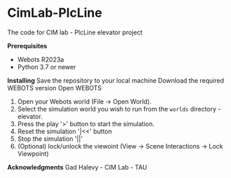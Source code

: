 # CimLab-PlcLine
The code for CIM lab - PlcLine elevator project 

**Prerequisites**
  - Webots R2023a 
  - Python 3.7 or newer

**Installing**
Save the repository to your local machine
Download the required WEBOTS version
Open WEBOTS
1. Open your Webots world (File -> Open World).
2. Select the simulation world you wish to run from the `worlds` directory - elevator.
3. Press the play '>' button to start the simulation.
4. Reset the simulation '|<<' button
5. Stop the simulation '||'
6. (Optional) lock/unlock the viewoint (View -> Scene Interactions -> Lock Viewpoint)

**Acknowledgments**
Gad Halevy - CIM Lab - TAU
